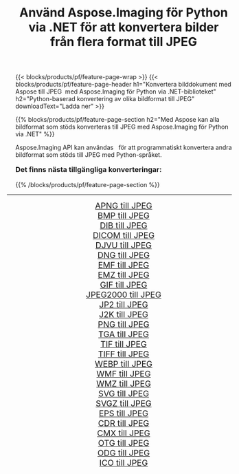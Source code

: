 ﻿---
title: Använd Aspose.Imaging för Python via .NET för att konvertera bilder från flera format till JPEG 
weight: 3920
url: /sv/python-net/conversion/to/jpeg/ 
lang: sv
langdirlevel: 2
locales: zh-hans,ja,it,ru,de,es,fr,nl,id,lt,pl,pt,vi,tr,ko,zh-hant,ar,hi,th,sv,cs,uk,he
description: Du kan använda Aspose.Imaging för Python via .NET-biblioteket för att konvertera från en mängd olika format till JPEG
---

{{< blocks/products/pf/feature-page-wrap >}}
{{< blocks/products/pf/feature-page-header h1="Konvertera bilddokument med Aspose till JPEG  med Aspose.Imaging för Python via .NET-biblioteket" h2="Python-baserad konvertering av olika bildformat till JPEG" downloadText="Ladda ner" >}}


{{% blocks/products/pf/feature-page-section  h2="Med Aspose kan alla bildformat som stöds konverteras till JPEG med Aspose.Imaging för Python via .NET" %}}
<p align=justify>Aspose.Imaging API kan användas   för att programmatiskt konvertera andra bildformat som stöds till JPEG med Python-språket.</p>
<h3 style="margin-top:16px;">
Det finns nästa tillgängliga konverteringar:
</h3>
{{% /blocks/products/pf/feature-page-section %}}
<div class="container-fluid productfamilypage bg-gray">
    <div class="convertypes bg-gray agp-content section">
        <div class="container">
		<hr style="margin-left:-20px;"/>
		<div class="row other-converters" style="gap: 10px;font-size: 19px;text-align:center;">
		    <div class='col-md-3 other-converter remove-lp remove-rp'><a href="/imaging/sv/python-net/conversion/apng-to-jpeg/" style="padding:15px;">APNG till JPEG</a></div>
<div class='col-md-3 other-converter remove-lp remove-rp'><a href="/imaging/sv/python-net/conversion/bmp-to-jpeg/" style="padding:15px;">BMP till JPEG</a></div>
<div class='col-md-3 other-converter remove-lp remove-rp'><a href="/imaging/sv/python-net/conversion/dib-to-jpeg/" style="padding:15px;">DIB till JPEG</a></div>
<div class='col-md-3 other-converter remove-lp remove-rp'><a href="/imaging/sv/python-net/conversion/dicom-to-jpeg/" style="padding:15px;">DICOM till JPEG</a></div>
<div class='col-md-3 other-converter remove-lp remove-rp'><a href="/imaging/sv/python-net/conversion/djvu-to-jpeg/" style="padding:15px;">DJVU till JPEG</a></div>
<div class='col-md-3 other-converter remove-lp remove-rp'><a href="/imaging/sv/python-net/conversion/dng-to-jpeg/" style="padding:15px;">DNG till JPEG</a></div>
<div class='col-md-3 other-converter remove-lp remove-rp'><a href="/imaging/sv/python-net/conversion/emf-to-jpeg/" style="padding:15px;">EMF till JPEG</a></div>
<div class='col-md-3 other-converter remove-lp remove-rp'><a href="/imaging/sv/python-net/conversion/emz-to-jpeg/" style="padding:15px;">EMZ till JPEG</a></div>
<div class='col-md-3 other-converter remove-lp remove-rp'><a href="/imaging/sv/python-net/conversion/gif-to-jpeg/" style="padding:15px;">GIF till JPEG</a></div>
<div class='col-md-3 other-converter remove-lp remove-rp'><a href="/imaging/sv/python-net/conversion/jpeg2000-to-jpeg/" style="padding:15px;">JPEG2000 till JPEG</a></div>
<div class='col-md-3 other-converter remove-lp remove-rp'><a href="/imaging/sv/python-net/conversion/jp2-to-jpeg/" style="padding:15px;">JP2 till JPEG</a></div>
<div class='col-md-3 other-converter remove-lp remove-rp'><a href="/imaging/sv/python-net/conversion/j2k-to-jpeg/" style="padding:15px;">J2K till JPEG</a></div>
<div class='col-md-3 other-converter remove-lp remove-rp'><a href="/imaging/sv/python-net/conversion/png-to-jpeg/" style="padding:15px;">PNG till JPEG</a></div>
<div class='col-md-3 other-converter remove-lp remove-rp'><a href="/imaging/sv/python-net/conversion/tga-to-jpeg/" style="padding:15px;">TGA till JPEG</a></div>
<div class='col-md-3 other-converter remove-lp remove-rp'><a href="/imaging/sv/python-net/conversion/tif-to-jpeg/" style="padding:15px;">TIF till JPEG</a></div>
<div class='col-md-3 other-converter remove-lp remove-rp'><a href="/imaging/sv/python-net/conversion/tiff-to-jpeg/" style="padding:15px;">TIFF till JPEG</a></div>
<div class='col-md-3 other-converter remove-lp remove-rp'><a href="/imaging/sv/python-net/conversion/webp-to-jpeg/" style="padding:15px;">WEBP till JPEG</a></div>
<div class='col-md-3 other-converter remove-lp remove-rp'><a href="/imaging/sv/python-net/conversion/wmf-to-jpeg/" style="padding:15px;">WMF till JPEG</a></div>
<div class='col-md-3 other-converter remove-lp remove-rp'><a href="/imaging/sv/python-net/conversion/wmz-to-jpeg/" style="padding:15px;">WMZ till JPEG</a></div>
<div class='col-md-3 other-converter remove-lp remove-rp'><a href="/imaging/sv/python-net/conversion/svg-to-jpeg/" style="padding:15px;">SVG till JPEG</a></div>
<div class='col-md-3 other-converter remove-lp remove-rp'><a href="/imaging/sv/python-net/conversion/svgz-to-jpeg/" style="padding:15px;">SVGZ till JPEG</a></div>
<div class='col-md-3 other-converter remove-lp remove-rp'><a href="/imaging/sv/python-net/conversion/eps-to-jpeg/" style="padding:15px;">EPS till JPEG</a></div>
<div class='col-md-3 other-converter remove-lp remove-rp'><a href="/imaging/sv/python-net/conversion/cdr-to-jpeg/" style="padding:15px;">CDR till JPEG</a></div>
<div class='col-md-3 other-converter remove-lp remove-rp'><a href="/imaging/sv/python-net/conversion/cmx-to-jpeg/" style="padding:15px;">CMX till JPEG</a></div>
<div class='col-md-3 other-converter remove-lp remove-rp'><a href="/imaging/sv/python-net/conversion/otg-to-jpeg/" style="padding:15px;">OTG till JPEG</a></div>
<div class='col-md-3 other-converter remove-lp remove-rp'><a href="/imaging/sv/python-net/conversion/odg-to-jpeg/" style="padding:15px;">ODG till JPEG</a></div>
<div class='col-md-3 other-converter remove-lp remove-rp'><a href="/imaging/sv/python-net/conversion/ico-to-jpeg/" style="padding:15px;">ICO till JPEG</a></div>
                </div>
        </div>
    </div>
</div>
<br/>

